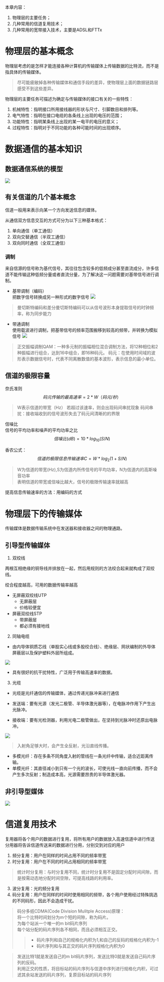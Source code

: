 本章内容：

1. 物理层的主要任务；
2. 几种常用的信道复用技术；
3. 几种常用的宽带接入技术，主要是ADSL和FTTx

# 物理层的基本概念

物理层考虑的是怎样才能连接各种计算机的传输媒体上传输数据的比特流，而不是指具体的传输媒体。
> 尽可能疲敝掉各种传输媒体和通信手段的差异，使物理层上面的数据链路层感受不到这些差异。

物理层的主要任务可描述为确定与传输媒体的接口有关的一些特性：
1. 机械特性：指明接口所用接线器的形状与尺寸、引脚数目和排列等。
2. 电气特性：指明在接口电缆的各条线上出现的电压的范围；
3. 功能特性：指明某条线上出现的某一电平的电压的意义；
4. 过程特性：指明对于不同功能的各种可能时间的出现顺序。

# 数据通信的基本知识

## 数据通信系统的模型

![](assets/shujumoxing.png)

## 有关信道的几个基本概念

信道一般用来表示向某一个方向发送信息的媒体。

从通信双方信息交互的方式可分为以下三种基本格式：
1. 单向通信（单工通信）
2. 双向交替通信（半双工通信）
3. 双向同时通信（全双工通信）

### 调制

来自信源的信号称为基代信号，其往往包含较多的低频成分甚至直流成分，许多信道不能传输这种低频分量或者直流分量，为了解决这一问题需要对基带信号进行调制。

- 基带调制（编码）  
把数字信号转换成另一种形式的数字信号
![](assets/jidaitiaozhi%20.png)
> 曼切斯特编码和差分曼切斯特编码可以从信号波形本身提取信号的时钟频率，称为同步能力

- 带通调制  
使用载波进行调制，把基带信号的频率范围搬移到较高的频带，并转换为模拟信号
![](assets/daitongtiaozhi.png)
> 正交振幅调制QAM：一种多元制的振幅相位混合调制方法，将12种相位和2种振幅进行组合，达到16中组合，即16种码元。
> 码元：在使用时间域的波形表示数据信号时，代表不同离散数值的基本波形，表示信息的最小单位。


## 信道的极限容量


奈氏准则
$$码元传输的最高速率 = 2*W（码元/秒）$$
> W表示信道的带宽（Hz）
> 若超过该速率，则会出现码间串扰现象
> 码间串扰：接收端收到的信号波形失去了码元间清晰的的界限

信噪比  
信号的平均功率和噪声的平均功率之比
$$信噪比(dB) = 10*log_{10}(S/N)$$

香农公式：
$$信道的极限信息传输速率C = W*log_2(1+S/N)$$
> W为信道的带宽(Hz),S为信道内所传信号的平均功率，N为信道内的高斯噪音功率  
> 表明信道的带宽或信噪比越大，信号的极限传输速率就越高


提高信息传输速率的方法：用编码的方式

# 物理层下的传输媒体

传输媒体是数据传输系统中在发送器和接收器之间的物理通路。

## 引导型传输媒体


1. 双绞线  

两根互相绝缘的铜导线并排放在一起，然后用规则的方法绞合起来就构成了双绞线。

绞合程度越高，可用的数据传输率越高

- 无屏蔽双绞线UTP
    - 无屏蔽层
    - 价格较便宜
- 屏蔽双绞线STP
    - 带屏蔽层
    - 都必须有接地线

2. 同轴电缆
- 由内导体铜质芯线（单股实心线或多股绞合线）、绝缘层、网状编制的外导体屏蔽层以及保护塑料外层所组成。

![](assets/tongzhoulanxian%20.png)
- 具有很好的抗干扰特性，广泛用于传输高速率的数据。

3. 光缆
- 光缆是光纤通信的传输媒体，通过传递光脉冲来进行通信

- 发送端：要有光源（发光二极管、半导体激光器等），在电脉冲作用下产生出光脉冲。
- 接收端：要有光检测器，利用光电二极管做出，在坚持到光脉冲时还原出电脉冲。


![](assets/guanlan.png)
> 入射角足够大时，会产生全反射，光沿直线传播。

- 多模光纤：存在多条不同角度入射的管线在一条光纤中传输，适合近距离传输。
- 单模光纤：其直径减小到只有一个光的波长，可使光线一直向前传播，而不会产生多次反射；制造成本高，光源需要昂贵的半导体激光器。
## 非引导型媒体

![](assets/feiyindaoxing.png)

# 信道复用技术

复用器将各个用户的数据进行复用，将所有用户的数据放入高速信道中进行传送 
分用器将告诉信道传送来的数据进行分用，分别交到对应的用户

1. 频分复用：用户在同样的时间占用不同的频率带宽
2. 时分复用：用户在不同的时间占用相同的频率带宽

> 统计时分复用：与时分复用不同，统计时分复用不是固定分配时间间隙，而是按需动态地分配时间空隙，可提高线路的利用率。

3. 波分复用：光的频分复用
4. 码分复用：用户在同样的时间时使用相同的频带，各个用户使用经过特殊挑选的不同码形，因此不会造成干扰。

> 码分多纸CDMA(Code Division Mulitple Access)原理：  
> 将一个比特时间划分为m个短的间隙，称为码片。  
> 为每个站派一个唯一的m bit码片序列  
> 每个站分配的码片序列各不相同，而且必须相互正交。
> > - 码片序列和自己的规格化内积为1,和自己的反码的规格化内积为-1  
> > - 码片序列和与其正交的码片序列规格化内积为0  

> 发送比特1就是发送自己的m bit码片序列，发送比特0就是发送自己码片序列的反码。    
> 利用正交的性质，将目标站的码片序列与信道中序列进行规格化内积，可过滤其余站发送的码片序列，复原目标站的码片序列

